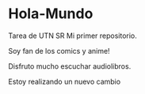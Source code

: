 # Hola-Mundo
Tarea de UTN SR
Mi primer repositorio.

Soy fan de los comics y anime!

Disfruto mucho escuchar audiolibros.

Estoy realizando un nuevo cambio
